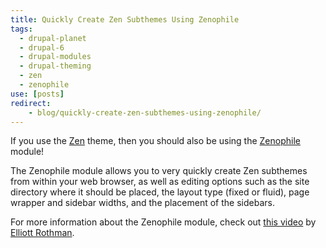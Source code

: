 ```yaml
---
title: Quickly Create Zen Subthemes Using Zenophile
tags:
  - drupal-planet
  - drupal-6
  - drupal-modules
  - drupal-theming
  - zen
  - zenophile
use: [posts]
redirect:
    - blog/quickly-create-zen-subthemes-using-zenophile/
---
```

If you use the [Zen](http://drupal.org/project/zen) theme, then you should also be using the [Zenophile](http://drupal.org/project/zenophile) module!

The Zenophile module allows you to very quickly create Zen subthemes from within your web browser, as well as editing options such as the site directory where it should be placed, the layout type (fixed or fluid), page wrapper and sidebar widths, and the placement of the sidebars.

For more information about the Zenophile module, check out [this video](http://blip.tv/file/2427703) by [Elliott Rothman](http://elliottrothman.com).
